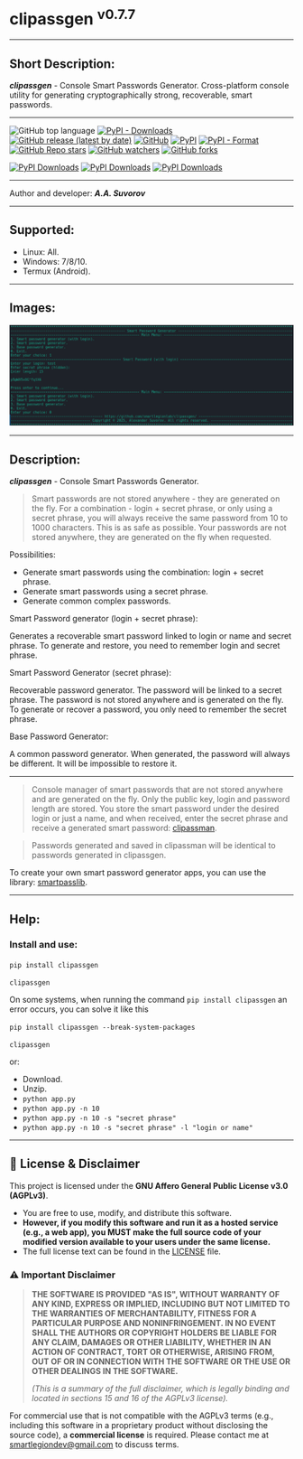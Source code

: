 # clipassgen <sup>v0.7.7</sup>

***

## Short Description:
___clipassgen___ - Console Smart Passwords Generator. Cross-platform console utility for generating cryptographically strong, recoverable, smart passwords.

***

![GitHub top language](https://img.shields.io/github/languages/top/smartlegionlab/clipassgen)
[![PyPI - Downloads](https://img.shields.io/pypi/dm/clipassgen?label=pypi%20downloads)](https://pypi.org/project/clipassgen/)
[![GitHub release (latest by date)](https://img.shields.io/github/v/release/smartlegionlab/clipassgen)](https://github.com/smartlegionlab/clipassgen/)
[![GitHub](https://img.shields.io/github/license/smartlegionlab/clipassgen)](https://github.com/smartlegionlab/clipassgen/blob/master/LICENSE)
[![PyPI](https://img.shields.io/pypi/v/clipassgen)](https://pypi.org/project/clipassgen)
[![PyPI - Format](https://img.shields.io/pypi/format/clipassgen)](https://pypi.org/project/clipassgen)
[![GitHub Repo stars](https://img.shields.io/github/stars/smartlegionlab/clipassgen?style=social)](https://github.com/smartlegionlab/clipassgen/)
[![GitHub watchers](https://img.shields.io/github/watchers/smartlegionlab/clipassgen?style=social)](https://github.com/smartlegionlab/clipassgen/)
[![GitHub forks](https://img.shields.io/github/forks/smartlegionlab/clipassgen?style=social)](https://github.com/smartlegionlab/clipassgen/)

[![PyPI Downloads](https://static.pepy.tech/badge/clipassgen)](https://pepy.tech/projects/clipassgen)
[![PyPI Downloads](https://static.pepy.tech/badge/clipassgen/month)](https://pepy.tech/projects/clipassgen)
[![PyPI Downloads](https://static.pepy.tech/badge/clipassgen/week)](https://pepy.tech/projects/clipassgen)

***

Author and developer: ___A.A. Suvorov___

***

## Supported:

- Linux: All.
- Windows: 7/8/10.
- Termux (Android).

***

## Images:

![logo](https://github.com/smartlegionlab/clipassgen/raw/master/data/images/clipassgen.png)

***

## Description:

___clipassgen___ - Console Smart Passwords Generator.

> Smart passwords are not stored anywhere - they are generated on the fly. For a combination - login + secret phrase, or only using a secret phrase, 
> you will always receive the same password from 10 to 1000 characters.
> This is as safe as possible. Your passwords are not stored anywhere, they are generated on the fly when requested.

Possibilities:

- Generate smart passwords using the combination: login + secret phrase.
- Generate smart passwords using a secret phrase.
- Generate common complex passwords.

Smart Password generator (login + secret phrase):

Generates a recoverable smart password
linked to login or name and secret phrase.
To generate and restore, you need to remember
login and secret phrase.

Smart Password Generator (secret phrase):

Recoverable password generator.
The password will be linked to a secret phrase.
The password is not stored anywhere and is generated on the fly.
To generate or recover a password, you only 
need to remember the secret phrase.

Base Password Generator:

A common password generator.
When generated, the password will always be different.
It will be impossible to restore it.

***

> Console manager of smart passwords that are not stored anywhere and are generated on the fly. 
> Only the public key, login and password length are stored. 
> You store the smart password under the desired login or just a name, and when received, 
> enter the secret phrase and receive a generated smart password: [clipassman](https://github.com/smartlegionlab/clipassman/).

> Passwords generated and saved in clipassman will be identical to passwords generated in clipassgen.


To create your own smart password generator apps, you can use the library: [smartpasslib](https://github.com/smartlegionlab/smartpasslib/).

***

## Help:

### Install and use:

`pip install clipassgen`

`clipassgen`

On some systems, when running the command `pip install clipassgen` an error occurs, you can solve 
it like this 

`pip install clipassgen --break-system-packages`

`clipassgen`

or:

- Download.
- Unzip.
- `python app.py`
- `python app.py -n 10`
- `python app.py -n 10 -s "secret phrase"`
- `python app.py -n 10 -s "secret phrase" -l "login or name"`

***

## 📜 License & Disclaimer

This project is licensed under the **GNU Affero General Public License v3.0 (AGPLv3)**.

- You are free to use, modify, and distribute this software.
- **However, if you modify this software and run it as a hosted service (e.g., a web app), you MUST make the full source code of your modified version available to your users under the same license.**
- The full license text can be found in the [LICENSE](https://github.com/smartlegionlab/clipassgen/blob/master/LICENSE) file.

### ⚠️ Important Disclaimer

> **THE SOFTWARE IS PROVIDED "AS IS", WITHOUT WARRANTY OF ANY KIND, EXPRESS OR IMPLIED, INCLUDING BUT NOT LIMITED TO THE WARRANTIES OF MERCHANTABILITY, FITNESS FOR A PARTICULAR PURPOSE AND NONINFRINGEMENT. IN NO EVENT SHALL THE AUTHORS OR COPYRIGHT HOLDERS BE LIABLE FOR ANY CLAIM, DAMAGES OR OTHER LIABILITY, WHETHER IN AN ACTION OF CONTRACT, TORT OR OTHERWISE, ARISING FROM, OUT OF OR IN CONNECTION WITH THE SOFTWARE OR THE USE OR OTHER DEALINGS IN THE SOFTWARE.**
>
> *(This is a summary of the full disclaimer, which is legally binding and located in sections 15 and 16 of the AGPLv3 license).*

For commercial use that is not compatible with the AGPLv3 terms (e.g., including this software in a proprietary product without disclosing the source code), a **commercial license** is required. Please contact me at [smartlegiondev@gmail.com](mailto:smartlegiondev@gmail.com) to discuss terms.